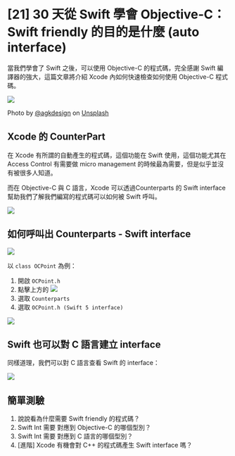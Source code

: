 # [21] 30 天從 Swift 學會 Objective-C：Swift friendly 的目的是什麼 (auto interface)

當我們學會了 Swift 之後，可以使用 Objective-C 的程式碼，完全感謝 Swift 編譯器的強大，這篇文章將介紹 Xcode 內如何快速檢查如何使用 Objective-C 程式碼。

![](https://images.unsplash.com/photo-1485827404703-89b55fcc595e?ixlib=rb-1.2.1&ixid=eyJhcHBfaWQiOjEyMDd9&auto=format&fit=crop&w=1050&q=80)

Photo by [@agkdesign](https://unsplash.com/@agkdesign) on [Unsplash](https://unsplash.com/photos/2EJCSULRwC8)

## Xcode 的 CounterPart

在 Xcode 有所謂的自動產生的程式碼，這個功能在 Swift 使用，這個功能尤其在 Access Control 有需要做 micro management 的時候最為需要，但是似乎並沒有被很多人知道。

而在 Objective-C 與 C 語言，Xcode 可以透過Counterparts 的 Swift interface 幫助我們了解我們編寫的程式碼可以如何被 Swift 呼叫。 

![](https://i.imgur.com/7pzSE6O.png)

## 如何呼叫出 Counterparts - Swift interface
 
 ![](https://i.imgur.com/XYAIbTu.png)
 
以 `class OCPoint` 為例：
1. 開啟 `OCPoint.h`
2. 點擊上方的 ![](https://i.imgur.com/caxJiGM.png)
3. 選取 `Counterparts`
4. 選取 `OCPoint.h (Swift 5 interface)`

![](https://i.imgur.com/uf4pexu.png)

## Swift 也可以對 C 語言建立 interface
同樣道理，我們可以對 C 語言查看 Swift 的 interface：

![](https://i.imgur.com/8hmSzbt.png)


## 簡單測驗
1. 說說看為什麼需要 Swift friendly 的程式碼？
2. Swift Int 需要 對應到 Objective-C 的哪個型別？
3. Swift Int 需要 對應到 C 語言的哪個型別？
4. [進階] Xcode 有機會對 C++ 的程式碼產生 Swift interface 嗎？
